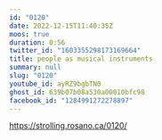 ```yaml
---
id: "0120"
date: 2022-12-15T11:40:35Z
moos: true
duration: 0:56
twitter_id: "1603355298173169664"
title: people as musical instruments
summary: null
slug: "0120"
youtube_id: ayRZ9bgbTN0
ghost_id: 639b07b08a530a00010bfc98
facebook_id: "1284991272278897"
---
```

https://strolling.rosano.ca/0120/
